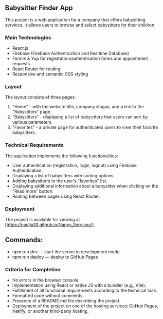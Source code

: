## Babysitter Finder App

This project is a web application for a company that offers babysitting services. It allows users to browse and select babysitters for their children.

### Main Technologies

- React.js
- Firebase (Firebase Authentication and Realtime Database)
- Formik & Yup for registration/authentication forms and appointment requests
- React Router for routing
- Responsive and semantic CSS styling

### Layout

The layout consists of three pages:

1. "Home" - with the website title, company slogan, and a link to the "Babysitters" page.
2. "Babysitters" - displaying a list of babysitters that users can sort by various parameters.
3. "Favorites" - a private page for authenticated users to view their favorite babysitters.

### Technical Requirements

The application implements the following functionalities:

- User authentication (registration, login, logout) using Firebase Authentication.
- Displaying a list of babysitters with sorting options.
- Adding babysitters to the user's "favorites" list.
- Displaying additional information about a babysitter when clicking on the "Read more" button.
- Routing between pages using React Router.

### Deployment

The project is available for viewing at [https://nadija30.github.io/Nanny_Services/].

## Commands:

- npm run dev — start the server in development mode
- npm run deploy — deploy to GitHub Pages

### Criteria for Completion

- No errors in the browser console.
- Implementation using React or native JS with a bundler (e.g., Vite).
- Fulfillment of all functional requirements according to the technical task.
- Formatted code without comments.
- Presence of a README.md file describing the project.
- Deployment of the project on one of the hosting services: GitHub Pages, Netlify, or another third-party hosting.
